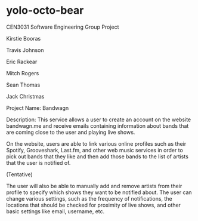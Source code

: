 yolo-octo-bear
==============

CEN3031 Software Engineering Group Project

Kirstie Booras

Travis Johnson

Eric Rackear

Mitch Rogers

Sean Thomas

Jack Christmas

Project Name: Bandwagn

Description: This service allows a user to create an account on the website bandwagn.me and receive emails containing information about bands that are coming close to the user and playing live shows.

On the website, users are able to link various online profiles such as their Spotify, Grooveshark, Last.fm, and other web music services in order to pick out bands that they like and then add those bands to the list of artists that the user is notified of.

(Tentative)

The user will also be able to manually add and remove artists from their profile to specify which shows they want to be notified about. The user can change various settings, such as the frequency of notifications, the locations that should be checked for proximity of live shows, and other basic settings like email, username, etc.
